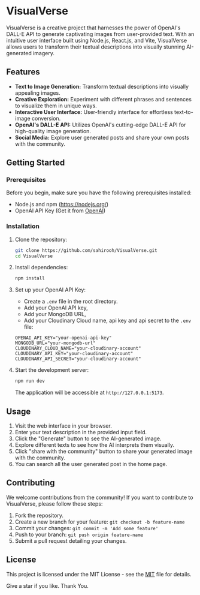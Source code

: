 
# VisualVerse

VisualVerse is a creative project that harnesses the power of OpenAI's DALL-E API to generate captivating images from user-provided text. With an intuitive user interface built using Node.js, React.js, and Vite, VisualVerse allows users to transform their textual descriptions into visually stunning AI-generated imagery.

## Features

- **Text to Image Generation:** Transform textual descriptions into visually appealing images.
- **Creative Exploration:** Experiment with different phrases and sentences to visualize them in unique ways.
- **Interactive User Interface:** User-friendly interface for effortless text-to-image conversion.
- **OpenAI's DALL-E API:** Utilizes OpenAI's cutting-edge DALL-E API for high-quality image generation.
- **Social Media:** Explore user generated posts and share your own posts with the community.

## Getting Started

### Prerequisites

Before you begin, make sure you have the following prerequisites installed:

- Node.js and npm (https://nodejs.org/)
- OpenAI API Key (Get it from [OpenAI](https://www.openai.com/))

### Installation

1. Clone the repository:

   ```bash
   git clone https://github.com/sahirooh/VisualVerse.git
   cd VisualVerse
   ```

2. Install dependencies:

   ```bash
   npm install
   ```

3. Set up your OpenAI API Key:

   - Create a `.env` file in the root directory.
   - Add your OpenAI API key,
   - Add your MongoDB URL,
   - Add your Cloudinary Cloud name, api key and api secret to the `.env` file:


   ```
   OPENAI_API_KEY="your-openai-api-key"
   MONGODB_URL="your-mongodb-url"
   CLOUDINARY_CLOUD_NAME="your-cloudinary-account"
   CLOUDINARY_API_KEY="your-cloudinary-account"
   CLOUDINARY_API_SECRET="your-cloudinary-account"
   ```

4. Start the development server:

   ```bash
   npm run dev
   ```

   The application will be accessible at `http://127.0.0.1:5173`.

## Usage

1. Visit the web interface in your browser.
2. Enter your text description in the provided input field.
3. Click the "Generate" button to see the AI-generated image.
4. Explore different texts to see how the AI interprets them visually.
5. Click "share with the community" button to share your generated image with the community.
6. You can search all the user generated post in the home page.

## Contributing

We welcome contributions from the community! If you want to contribute to VisualVerse, please follow these steps:

1. Fork the repository.
2. Create a new branch for your feature: `git checkout -b feature-name`
3. Commit your changes: `git commit -m 'Add some feature'`
4. Push to your branch: `git push origin feature-name`
5. Submit a pull request detailing your changes.

## License

This project is licensed under the MIT License - see the [MIT](https://opensource.org/license/mit/) file for details.


Give a star if you like. Thank You.
